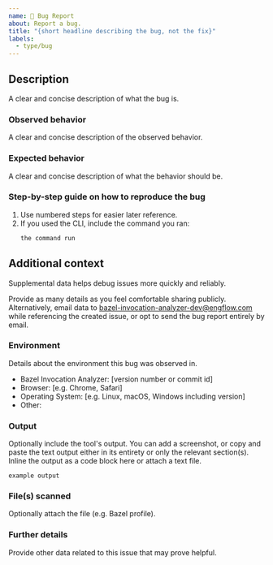 ```yaml
---
name: 🐛 Bug Report
about: Report a bug.
title: "{short headline describing the bug, not the fix}"
labels:
  - type/bug
---
```


## Description

A clear and concise description of what the bug is.

### Observed behavior

A clear and concise description of the observed behavior.

### Expected behavior

A clear and concise description of what the behavior should be.

### Step-by-step guide on how to reproduce the bug

1. Use numbered steps for easier later reference.
1. If you used the CLI, include the command you ran:
    ```bash
    the command run
    ```

## Additional context

Supplemental data helps debug issues more quickly and reliably.

Provide as many details as you feel comfortable sharing publicly.
Alternatively, email data to <bazel-invocation-analyzer-dev@engflow.com> while referencing the
created issue, or opt to send the bug report entirely by email.

### Environment

Details about the environment this bug was observed in.

- Bazel Invocation Analyzer: [version number or commit id]
- Browser: [e.g. Chrome, Safari]
- Operating System: [e.g. Linux, macOS, Windows including version]
- Other:

### Output

Optionally include the tool's output. You can add a screenshot, or copy and paste the text output
either in its entirety or only the relevant section(s). Inline the output as a code block here or
attach a text file.

```
example output
```

### File(s) scanned

Optionally attach the file (e.g. Bazel profile).

### Further details

Provide other data related to this issue that may prove helpful.